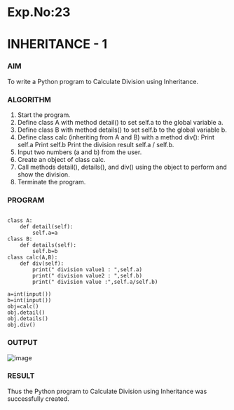 # Exp.No:23  
# INHERITANCE - 1

### AIM  

To write a Python program to Calculate Division using Inheritance.

### ALGORITHM

1. Start the program.
2. Define class A with method detail() to set self.a to the global variable a.
3. Define class B with method details() to set self.b to the global variable b.
4. Define class calc (inheriting from A and B) with a method div():
   Print self.a
   Print self.b
   Print the division result self.a / self.b.
5. Input two numbers (a and b) from the user.
6. Create an object of class calc.
7. Call methods detail(), details(), and div() using the object to perform and show the division.
8. Terminate the program.

### PROGRAM

```

class A:
    def detail(self):
        self.a=a
class B:
    def details(self):
        self.b=b
class calc(A,B):
    def div(self):
        print(" division value1 : ",self.a)
        print(" division value2 : ",self.b)
        print(" division value :",self.a/self.b)
    
a=int(input())
b=int(input())
obj=calc()
obj.detail()
obj.details()
obj.div()

```

### OUTPUT

![image](https://github.com/user-attachments/assets/11a0e424-e920-49c4-97e3-d8ae5e1c0571)

### RESULT

Thus the Python program to Calculate Division using Inheritance was successfully created.

